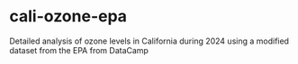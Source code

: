 # cali-ozone-epa
Detailed analysis of ozone levels in California during 2024 using a modified dataset from the EPA from DataCamp
